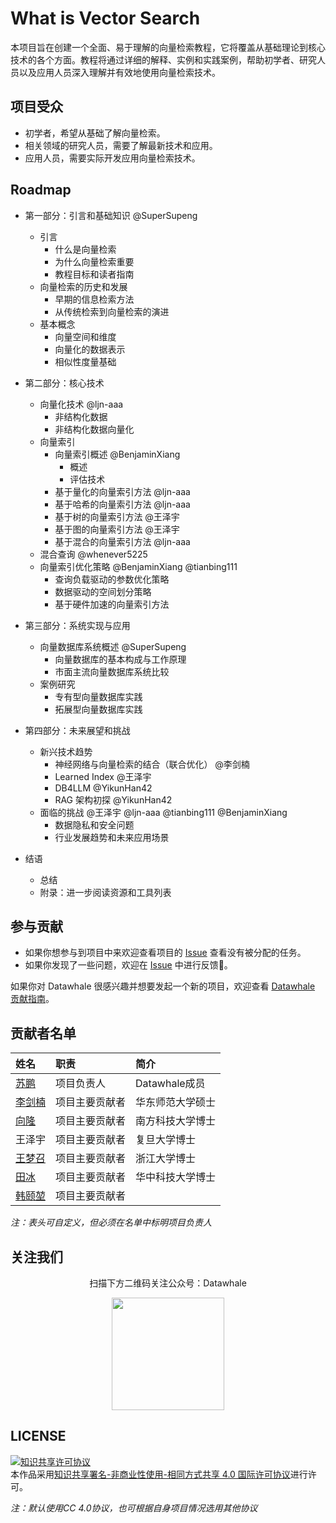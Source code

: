 # What is Vector Search

本项目旨在创建一个全面、易于理解的向量检索教程，它将覆盖从基础理论到核心技术的各个方面。教程将通过详细的解释、实例和实践案例，帮助初学者、研究人员以及应用人员深入理解并有效地使用向量检索技术。

## 项目受众

- 初学者，希望从基础了解向量检索。
- 相关领域的研究人员，需要了解最新技术和应用。
- 应用人员，需要实际开发应用向量检索技术。

## Roadmap

- 第一部分：引言和基础知识 @SuperSupeng
  - 引言
    - 什么是向量检索
    - 为什么向量检索重要
    - 教程目标和读者指南
  - 向量检索的历史和发展
    - 早期的信息检索方法
    - 从传统检索到向量检索的演进
  - 基本概念
    - 向量空间和维度
    - 向量化的数据表示
    - 相似性度量基础

- 第二部分：核心技术
  - 向量化技术 @ljn-aaa
    - 非结构化数据
    - 非结构化数据向量化
  - 向量索引
    - 向量索引概述 @BenjaminXiang
      - 概述
      - 评估技术
    - 基于量化的向量索引方法 @ljn-aaa
    - 基于哈希的向量索引方法 @ljn-aaa
    - 基于树的向量索引方法 @王泽宇
    - 基于图的向量索引方法 @王泽宇
    - 基于混合的向量索引方法 @ljn-aaa
  - 混合查询 @whenever5225
  - 向量索引优化策略 @BenjaminXiang @tianbing111
    - 查询负载驱动的参数优化策略
    - 数据驱动的空间划分策略
    - 基于硬件加速的向量索引方法

- 第三部分：系统实现与应用
  - 向量数据库系统概述 @SuperSupeng
    - 向量数据库的基本构成与工作原理
    - 市面主流向量数据库系统比较
  - 案例研究
    - 专有型向量数据库实践
    - 拓展型向量数据库实践

- 第四部分：未来展望和挑战
  - 新兴技术趋势
    - 神经网络与向量检索的结合（联合优化） @李剑楠
    - Learned Index @王泽宇
    - DB4LLM @YikunHan42
    - RAG 架构初探 @YikunHan42
  - 面临的挑战 @王泽宇 @ljn-aaa @tianbing111 @BenjaminXiang
    - 数据隐私和安全问题
    - 行业发展趋势和未来应用场景

- 结语
  - 总结
  - 附录：进一步阅读资源和工具列表

## 参与贡献

- 如果你想参与到项目中来欢迎查看项目的 [Issue](https://github.com/datawhalechina/what-is-vs/issues) 查看没有被分配的任务。
- 如果你发现了一些问题，欢迎在 [Issue](https://github.com/datawhalechina/what-is-vs/issues) 中进行反馈🐛。

如果你对 Datawhale 很感兴趣并想要发起一个新的项目，欢迎查看 [Datawhale 贡献指南](https://github.com/datawhalechina/DOPMC#%E4%B8%BA-datawhale-%E5%81%9A%E5%87%BA%E8%B4%A1%E7%8C%AE)。

## 贡献者名单

| 姓名 | 职责 | 简介 |
| :----| :---- | :---- |
| [苏鹏](@SuperSupeng) | 项目负责人 | Datawhale成员 |
| [李剑楠](@ljn-aaa) | 项目主要贡献者 | 华东师范大学硕士 |
| [向隆](@BenjaminXiang) | 项目主要贡献者 | 南方科技大学博士 |
| 王泽宇 | 项目主要贡献者 | 复旦大学博士 |
| [王梦召](@whenever5225) | 项目主要贡献者 | 浙江大学博士 |
| [田冰](@tianbing111) | 项目主要贡献者 | 华中科技大学博士 |
| [韩颐堃](@YikunHan42) | 项目主要贡献者 |  |

*注：表头可自定义，但必须在名单中标明项目负责人*

## 关注我们

<div align=center>
<p>扫描下方二维码关注公众号：Datawhale</p>
<img src="https://raw.githubusercontent.com/datawhalechina/pumpkin-book/master/res/qrcode.jpeg" width = "180" height = "180">
</div>

## LICENSE

<a rel="license" href="http://creativecommons.org/licenses/by-nc-sa/4.0/"><img alt="知识共享许可协议" style="border-width:0" src="https://img.shields.io/badge/license-CC%20BY--NC--SA%204.0-lightgrey" /></a><br />本作品采用<a rel="license" href="http://creativecommons.org/licenses/by-nc-sa/4.0/">知识共享署名-非商业性使用-相同方式共享 4.0 国际许可协议</a>进行许可。

*注：默认使用CC 4.0协议，也可根据自身项目情况选用其他协议*
